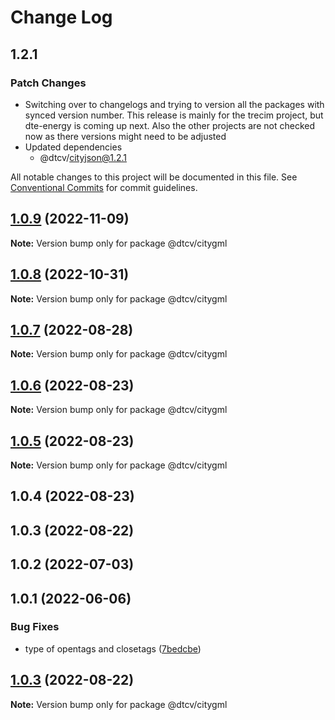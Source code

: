 # Change Log

## 1.2.1

### Patch Changes

- Switching over to changelogs and trying to version all the packages with synced version number. This release is mainly for the trecim project, but dte-energy is coming up next. Also the other projects are not checked now as there versions might need to be adjusted
- Updated dependencies
  - @dtcv/cityjson@1.2.1

All notable changes to this project will be documented in this file.
See [Conventional Commits](https://conventionalcommits.org) for commit guidelines.

## [1.0.9](https://github.com/paramountric/digitaltwincityviewer/compare/@dtcv/citygml@1.0.8...@dtcv/citygml@1.0.9) (2022-11-09)

**Note:** Version bump only for package @dtcv/citygml

## [1.0.8](https://github.com/paramountric/digitaltwincityviewer/compare/@dtcv/citygml@1.0.7...@dtcv/citygml@1.0.8) (2022-10-31)

**Note:** Version bump only for package @dtcv/citygml

## [1.0.7](https://github.com/paramountric/digitaltwincityviewer/compare/@dtcv/citygml@1.0.6...@dtcv/citygml@1.0.7) (2022-08-28)

**Note:** Version bump only for package @dtcv/citygml

## [1.0.6](https://github.com/paramountric/digitaltwincityviewer/compare/@dtcv/citygml@1.0.5...@dtcv/citygml@1.0.6) (2022-08-23)

**Note:** Version bump only for package @dtcv/citygml

## [1.0.5](https://github.com/paramountric/digitaltwincityviewer/compare/@dtcv/citygml@1.0.4...@dtcv/citygml@1.0.5) (2022-08-23)

**Note:** Version bump only for package @dtcv/citygml

## 1.0.4 (2022-08-23)

## 1.0.3 (2022-08-22)

## 1.0.2 (2022-07-03)

## 1.0.1 (2022-06-06)

### Bug Fixes

- type of opentags and closetags ([7bedcbe](https://github.com/paramountric/digitaltwincityviewer/commit/7bedcbe86a774e98d3aff5650998c2b051ab7916))

## [1.0.3](https://github.com/paramountric/digitaltwincityviewer/compare/v1.0.2...v1.0.3) (2022-08-22)

**Note:** Version bump only for package @dtcv/citygml
